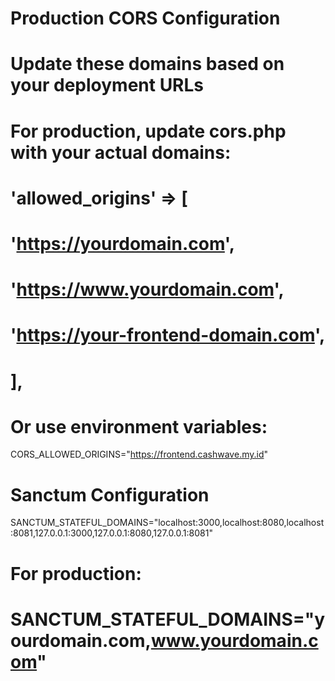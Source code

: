 # Production CORS Configuration
# Update these domains based on your deployment URLs

# For production, update cors.php with your actual domains:
# 'allowed_origins' => [
#     'https://yourdomain.com',
#     'https://www.yourdomain.com',
#     'https://your-frontend-domain.com',
# ],

# Or use environment variables:
CORS_ALLOWED_ORIGINS="https://frontend.cashwave.my.id"


# Sanctum Configuration
SANCTUM_STATEFUL_DOMAINS="localhost:3000,localhost:8080,localhost:8081,127.0.0.1:3000,127.0.0.1:8080,127.0.0.1:8081"

# For production:
# SANCTUM_STATEFUL_DOMAINS="yourdomain.com,www.yourdomain.com"
